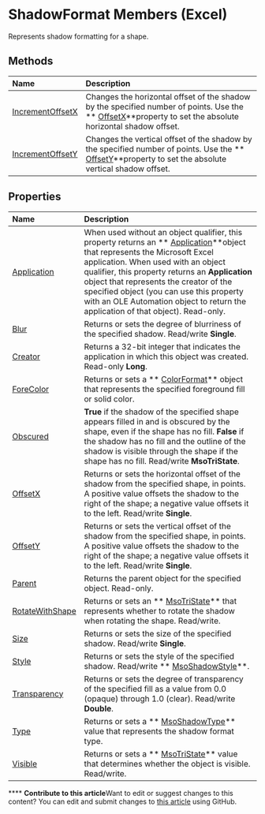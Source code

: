 
# ShadowFormat Members (Excel)
Represents shadow formatting for a shape.

## Methods



|**Name**|**Description**|
|:-----|:-----|
| [IncrementOffsetX](eaa71500-16dd-5df1-cf32-920ab71d77bb.md)|Changes the horizontal offset of the shadow by the specified number of points. Use the  ** [OffsetX](787fb281-aed9-7b44-6fe9-27e273edbbee.md)**property to set the absolute horizontal shadow offset.|
| [IncrementOffsetY](0479d9a1-aae1-069c-f692-276291ec54ef.md)|Changes the vertical offset of the shadow by the specified number of points. Use the  ** [OffsetY](54783d52-c32e-14ef-2cae-25f3a7676d80.md)**property to set the absolute vertical shadow offset.|

## Properties



|**Name**|**Description**|
|:-----|:-----|
| [Application](f3e3a466-a347-9938-aecd-bd2ed9b2faa3.md)|When used without an object qualifier, this property returns an  ** [Application](19b73597-5cf9-4f56-8227-b5211f657f6f.md)**object that represents the Microsoft Excel application. When used with an object qualifier, this property returns an  **Application** object that represents the creator of the specified object (you can use this property with an OLE Automation object to return the application of that object). Read-only.|
| [Blur](4c17b7b6-922f-804f-a6c5-1c427df8bf79.md)|Returns or sets the degree of blurriness of the specified shadow. Read/write  **Single**.|
| [Creator](5c7397d1-dd9e-2889-ad96-6fa6510429e3.md)|Returns a 32-bit integer that indicates the application in which this object was created. Read-only  **Long**.|
| [ForeColor](af89408d-a354-d277-c8f3-4e10213ce563.md)|Returns or sets a  ** [ColorFormat](9bb6bc1f-9886-d290-a336-068f84cad1a9.md)** object that represents the specified foreground fill or solid color.|
| [Obscured](a2cc3324-d394-5332-41d2-e3733d0eb2d7.md)| **True** if the shadow of the specified shape appears filled in and is obscured by the shape, even if the shape has no fill. **False** if the shadow has no fill and the outline of the shadow is visible through the shape if the shape has no fill. Read/write **MsoTriState**.|
| [OffsetX](787fb281-aed9-7b44-6fe9-27e273edbbee.md)|Returns or sets the horizontal offset of the shadow from the specified shape, in points. A positive value offsets the shadow to the right of the shape; a negative value offsets it to the left. Read/write  **Single**.|
| [OffsetY](54783d52-c32e-14ef-2cae-25f3a7676d80.md)|Returns or sets the vertical offset of the shadow from the specified shape, in points. A positive value offsets the shadow to the right of the shape; a negative value offsets it to the left. Read/write  **Single**.|
| [Parent](f259fce5-50b8-ccdd-f955-b30a11c67a51.md)|Returns the parent object for the specified object. Read-only.|
| [RotateWithShape](6cc40140-58ed-421e-916e-590a417d5489.md)|Returns or sets an  ** [MsoTriState](2036cfc9-be7d-e05c-bec7-af05e3c3c515.md)** that represents whether to rotate the shadow when rotating the shape. Read/write.|
| [Size](7e82b4ac-b664-b351-0724-b3ed826c8be8.md)|Returns or sets the size of the specified shadow. Read/write  **Single**.|
| [Style](6b10c853-432f-e193-3737-0e882effa3cd.md)|Returns or sets the style of the specified shadow. Read/write  ** [MsoShadowStyle](98bbf0a7-03f5-449e-b469-3652d7642b4a.md)**.|
| [Transparency](c4a92bf1-3a29-16c0-0eb8-0b1faf75bd4a.md)|Returns or sets the degree of transparency of the specified fill as a value from 0.0 (opaque) through 1.0 (clear). Read/write  **Double**.|
| [Type](cbbdfda7-a193-9fb8-8cc3-393e03a1f335.md)|Returns or sets a  ** [MsoShadowType](736e847a-00a1-098c-25a1-15faf8acfad7.md)** value that represents the shadow format type.|
| [Visible](08da0549-44ab-e17f-f085-c3e988649a44.md)|Returns or sets a  ** [MsoTriState](2036cfc9-be7d-e05c-bec7-af05e3c3c515.md)** value that determines whether the object is visible. Read/write.|

****   **Contribute to this article**Want to edit or suggest changes to this content? You can edit and submit changes to  [this article](https://github.com/jhershey00/VBA_Excel_Test/OpenXMLCon/articles/5512df5b-d899-7942-1309-4cf8d28fe96a.md) using GitHub.

